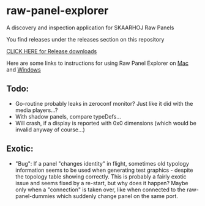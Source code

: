 # raw-panel-explorer
A discovery and inspection application for SKAARHOJ Raw Panels

You find releases under the releases section on this repository

[CLICK HERE for Release downloads](https://github.com/SKAARHOJ/raw-panel-explorer/releases)

Here are some links to instructions for using Raw Panel Explorer on [Mac](https://wiki.skaarhoj.com/books/applications/page/running-cli-applications-mac) and [Windows](https://wiki.skaarhoj.com/books/applications/page/running-cli-applications-windows)


## Todo:
- Go-routine probably leaks in zeroconf monitor? Just like it did with the media players...?
- With shadow panels, compare typeDefs...
- Will crash, if a display is reported with 0x0 dimensions (which would be invalid anyway of course...)

## Exotic:
- "Bug": If a panel "changes identity" in flight, sometimes old typology information seems to be used when generating test graphics - despite the topology table showing correctly. This is probably a fairly exotic issue and seems fixed by a re-start, but why does it happen? Maybe only when a "connection" is taken over, like when connected to the raw-panel-dummies which suddenly change panel on the same port.